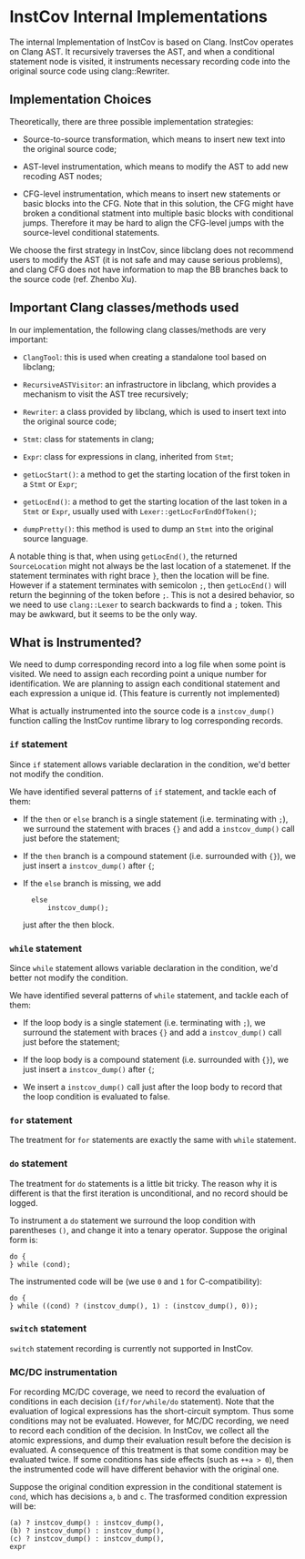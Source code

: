 # InstCov Internal Implementations

The internal Implementation of InstCov is based on Clang.  InstCov
operates on Clang AST. It recursively traverses the AST, and when a
conditional statement node is visited, it instruments necessary
recording code into the original source code using clang::Rewriter.

## Implementation Choices
Theoretically, there are three possible implementation strategies:

* Source-to-source transformation, which means to insert new text
into the original source code;

* AST-level instrumentation, which means to modify the AST to add
new recoding AST nodes;

* CFG-level instrumentation, which means to insert new statements or
basic blocks into the CFG. Note that in this solution, the CFG might
have broken a conditional statment into multiple basic blocks with
conditional jumps. Therefore it may be hard to align the CFG-level
jumps with the source-level conditional statements.

We choose the first strategy in InstCov, since libclang does not
recommend users to modify the AST (it is not safe and may cause
serious problems), and clang CFG does not have information to map
the BB branches back to the source code (ref. Zhenbo Xu).

## Important Clang classes/methods used

In our implementation, the following clang classes/methods are very
important:

* `ClangTool`: this is used when creating a standalone tool based on
  libclang;

* `RecursiveASTVisitor`: an infrastructore in libclang, which provides
  a mechanism to visit the AST tree recursively;

* `Rewriter`: a class provided by libclang, which is used to insert
  text into the original source code;

* `Stmt`: class for statements in clang;

* `Expr`: class for expressions in clang, inherited from `Stmt`;

* `getLocStart()`: a method to get the starting location of the first
  token in a `Stmt` or `Expr`;

* `getLocEnd()`: a method to get the starting location of the last
  token in a `Stmt` or `Expr`, usually used with
  `Lexer::getLocForEndOfToken()`;

* `dumpPretty()`: this method is used to dump an `Stmt` into the
  original source language.


A notable thing is that, when using `getLocEnd()`, the returned
`SourceLocation` might not always be the last location of a
statemenet. If the statement terminates with right brace `}`, then the
location will be fine. However if a statement terminates with
semicolon `;`, then `getLocEnd()` will return the beginning of the
token before `;`. This is not a desired behavior, so we need to use
`clang::Lexer` to search backwards to find a `;` token. This may be
awkward, but it seems to be the only way.

## What is Instrumented?

We need to dump corresponding record into a log file when some point
is visited. We need to assign each recording point a unique number for
identification. We are planning to assign each conditional statement
and each expression a unique id. (This feature is currently not
implemented)

What is actually instrumented into the source code is a
`instcov_dump()` function calling the InstCov runtime library to log
corresponding records.

### `if` statement

Since `if` statement allows variable declaration in the condition,
we'd better not modify the condition.

We have identified several patterns of `if` statement, and tackle each
of them:

* If the `then` or `else` branch is a single statement
(i.e. terminating with `;`), we surround the statement with braces
`{}` and add a `instcov_dump()` call just before the statement;

* If the `then` branch is a compound statement (i.e. surrounded with
`{}`), we just insert a `instcov_dump()` after `{`;

* If the `else` branch is missing, we add

        else
            instcov_dump();

  just after the then block.


### `while` statement

Since `while` statement allows variable declaration in the condition,
we'd better not modify the condition.

We have identified several patterns of `while` statement, and tackle
each of them:

* If the loop body is a single statement (i.e. terminating with `;`),
we surround the statement with braces `{}` and add a `instcov_dump()`
call just before the statement;

* If the loop body is a compound statement (i.e. surrounded with
`{}`), we just insert a `instcov_dump()` after `{`;

* We insert a `instcov_dump()` call just after the loop body to record
that the loop condition is evaluated to false.

### `for` statement

The treatment for `for` statements are exactly the same with `while`
statement.

### `do` statement

The treatment for `do` statements is a little bit tricky. The reason
why it is different is that the first iteration is unconditional, and
no record should be logged.

To instrument a `do` statement we surround the loop condition with
parentheses `()`, and change it into a tenary operator. Suppose the
original form is:

    do {
    } while (cond);

The instrumented code will be (we use `0` and `1` for C-compatibility):

    do {
    } while ((cond) ? (instcov_dump(), 1) : (instcov_dump(), 0));

### `switch` statement

`switch` statement recording is currently not supported in InstCov.

### MC/DC instrumentation

For recording MC/DC coverage, we need to record the evaluation of
conditions in each decision (`if/for/while/do` statement).  Note that
the evaluation of logical expressions has the short-circuit
symptom. Thus some conditions may not be evaluated. However, for MC/DC
recording, we need to record each condition of the decision.  In
InstCov, we collect all the atomic expressions, and dump their
evaluation result before the decision is evaluated. A consequence of
this treatment is that some condition may be evaluated twice. If some
conditions has side effects (such as `++a > 0`), then the instrumented
code will have different behavior with the original one.

Suppose the original condition expression in the conditional statement
is `cond`, which has decisions `a`, `b` and `c`. The trasformed
condition expression will be:

    (a) ? instcov_dump() : instcov_dump(),
    (b) ? instcov_dump() : instcov_dump(),
	(c) ? instcov_dump() : instcov_dump(),
	expr

